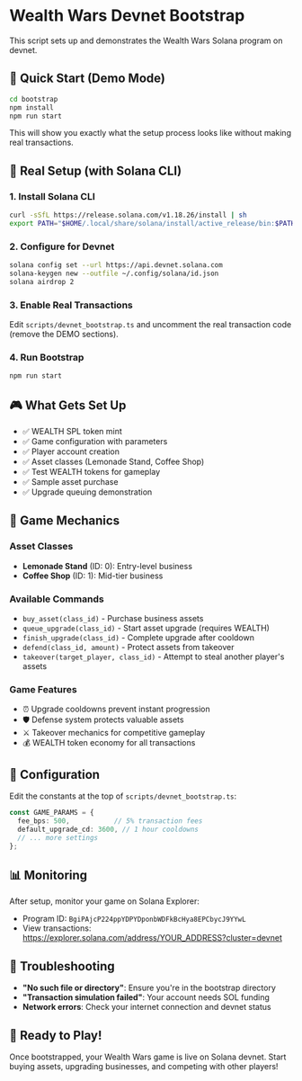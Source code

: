 # Wealth Wars Devnet Bootstrap

This script sets up and demonstrates the Wealth Wars Solana program on devnet.

## 🚀 Quick Start (Demo Mode)

```bash
cd bootstrap
npm install
npm run start
```

This will show you exactly what the setup process looks like without making real transactions.

## 🎯 Real Setup (with Solana CLI)

### 1. Install Solana CLI
```bash
curl -sSfL https://release.solana.com/v1.18.26/install | sh
export PATH="$HOME/.local/share/solana/install/active_release/bin:$PATH"
```

### 2. Configure for Devnet
```bash
solana config set --url https://api.devnet.solana.com
solana-keygen new --outfile ~/.config/solana/id.json
solana airdrop 2
```

### 3. Enable Real Transactions
Edit `scripts/devnet_bootstrap.ts` and uncomment the real transaction code (remove the DEMO sections).

### 4. Run Bootstrap
```bash
npm run start
```

## 🎮 What Gets Set Up

- ✅ WEALTH SPL token mint
- ✅ Game configuration with parameters
- ✅ Player account creation
- ✅ Asset classes (Lemonade Stand, Coffee Shop)
- ✅ Test WEALTH tokens for gameplay
- ✅ Sample asset purchase
- ✅ Upgrade queuing demonstration

## 🎯 Game Mechanics

### Asset Classes
- **Lemonade Stand** (ID: 0): Entry-level business
- **Coffee Shop** (ID: 1): Mid-tier business

### Available Commands
- `buy_asset(class_id)` - Purchase business assets
- `queue_upgrade(class_id)` - Start asset upgrade (requires WEALTH)
- `finish_upgrade(class_id)` - Complete upgrade after cooldown
- `defend(class_id, amount)` - Protect assets from takeover
- `takeover(target_player, class_id)` - Attempt to steal another player's assets

### Game Features
- ⏰ Upgrade cooldowns prevent instant progression
- 🛡️ Defense system protects valuable assets
- ⚔️ Takeover mechanics for competitive gameplay
- 💰 WEALTH token economy for all transactions

## 🔧 Configuration

Edit the constants at the top of `scripts/devnet_bootstrap.ts`:

```typescript
const GAME_PARAMS = {
  fee_bps: 500,           // 5% transaction fees
  default_upgrade_cd: 3600, // 1 hour cooldowns
  // ... more settings
};
```

## 📊 Monitoring

After setup, monitor your game on Solana Explorer:
- Program ID: `BgiPAjcP224ppYDPYDponbWDFkBcHya8EPCbycJ9YYwL`
- View transactions: https://explorer.solana.com/address/YOUR_ADDRESS?cluster=devnet

## 🐛 Troubleshooting

- **"No such file or directory"**: Ensure you're in the bootstrap directory
- **"Transaction simulation failed"**: Your account needs SOL funding
- **Network errors**: Check your internet connection and devnet status

## 🎉 Ready to Play!

Once bootstrapped, your Wealth Wars game is live on Solana devnet. Start buying assets, upgrading businesses, and competing with other players!
